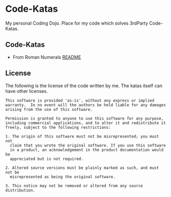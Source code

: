 # Code-Katas

My personal Coding Dojo. Place for my code which solves 3rdParty Code-Katas.

## Code-Katas

- From Roman Numerals [README](FromRomanNumerals/Code-Kata.txt)

## License

The following is the license of the code written by me.
The katas itself can have other licenses.
 
 ```
This software is provided 'as-is', without any express or implied
warranty.  In no event will the authors be held liable for any damages
arising from the use of this software.

Permission is granted to anyone to use this software for any purpose,
including commercial applications, and to alter it and redistribute it
freely, subject to the following restrictions:

1. The origin of this software must not be misrepresented; you must not
   claim that you wrote the original software. If you use this software
   in a product, an acknowledgement in the product documentation would be
   appreciated but is not required.

2. Altered source versions must be plainly marked as such, and must not be
   misrepresented as being the original software.

3. This notice may not be removed or altered from any source distribution.
```
